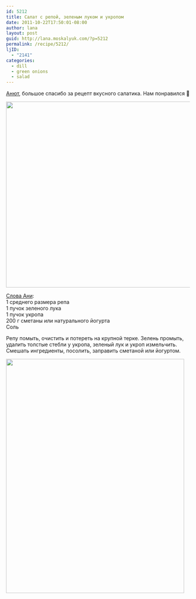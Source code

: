 ```yaml
---
id: 5212
title: Салат с репой, зеленым луком и укропом
date: 2011-10-22T17:50:01-08:00
author: lana
layout: post
guid: http://lana.moskalyuk.com/?p=5212
permalink: /recipe/5212/
ljID:
  - "2141"
categories:
  - dill
  - green onions
  - salad
---
```

[Анют](http://snova-anechka.livejournal.com/82277.html#cutid1), большое спасибо за рецепт вкусного салатика. Нам понравился 🙂

<img loading="lazy" class="alignnone" title="turnip salad" src="http://farm7.static.flickr.com/6116/6271030884_4903ba7a17_z.jpg" alt="" width="640" height="508" /> 

[Слова Ани](http://snova-anechka.livejournal.com/82277.html#cutid1):  
1 среднего размера репа  
1 пучок зеленого лука  
1 пучок укропа  
200 г сметаны или натурального йогурта  
Соль

Репу помыть, очистить и потереть на крупной терке. Зелень промыть, удалить толстые стебли у укропа, зеленый лук и укроп измельчить. Смешать ингредиенты, посолить, заправить сметаной или йогуртом.

<img loading="lazy" class="alignnone" title="salad" src="http://farm7.static.flickr.com/6106/6270501569_c00323a481_z.jpg" alt="" width="488" height="640" />